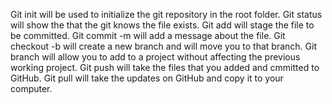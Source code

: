 Git init will be used to initialize the git repository in the root folder.
Git status will show the that the git knows the file exists.
Git add will stage the file to be committed.
Git commit -m will add a message about the file.
Git checkout -b will create a new branch and will move you to that branch.
Git branch will allow you to add to a project without affecting the previous working project.
Git push will take the files that you added and cmmitted to GitHub.
Git pull will take the updates on GitHub and copy it to your computer.

